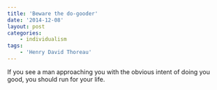 ```yaml
---
title: 'Beware the do-gooder'
date: '2014-12-08'
layout: post
categories:
    - individualism
tags:
    - 'Henry David Thoreau'
---
```


If you see a man approaching you with the obvious intent of doing you good, you should run for your life.